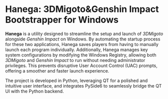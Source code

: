 # Hanega: 3DMigoto&Genshin Impact Bootstrapper for Windows
**Hanega** is a utility designed to streamline the setup and launch of *3DMigoto* alongside *Genshin Impact* on Windows. By automating the startup process for these two applications, Hanega saves players from having to manually launch each program individually. Additionally, Hanega manages key system configurations by modifying the Windows Registry, allowing both *3DMigoto* and *Genshin Impact* to run without needing administrator privileges. This prevents disruptive User Account Control (UAC) prompts, offering a smoother and faster launch experience.

The project is developed in Python, leveraging QT for a polished and intuitive user interface, and integrates PySide6 to seamlessly bridge the QT UI with the Python backend.

